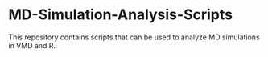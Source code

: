 # MD-Simulation-Analysis-Scripts
 This repository contains scripts that can be used to analyze MD simulations in VMD and R.

